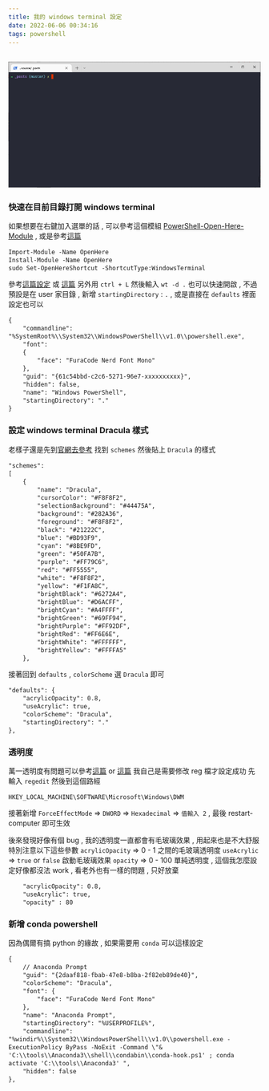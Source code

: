 ```yaml
---
title: 我的 windows terminal 設定
date: 2022-06-06 00:34:16
tags: powershell
---
```

&nbsp;
![terminal](https://raw.githubusercontent.com/weber87na/flowers/master/terminal.png)
<!-- more -->

### 快速在目前目錄打開 windows terminal

如果想要在右鍵加入選單的話 , 可以參考這個模組 [PowerShell-Open-Here-Module](https://github.com/KUTlime/PowerShell-Open-Here-Module) , 或是參考[這篇](https://docs.microsoft.com/en-us/archive/blogs/andrew_richards/enhancing-the-open-command-prompt-here-shift-right-click-context-menu-experience)
```
Import-Module -Name OpenHere
Install-Module -Name OpenHere
sudo Set-OpenHereShortcut -ShortcutType:WindowsTerminal
```

參考[這篇設定](https://blog.mzikmund.com/2020/01/tip-launch-windows-terminal-quickly-from-file-explorer/) 或 [這篇](https://www.meziantou.net/opening-windows-terminal-from-the-explorer.htm)
另外用 `ctrl + L` 然後輸入 `wt -d .` 也可以快速開啟 , 不過預設是在 user 家目錄 , 新增 `startingDirectory` : `.` , 或是直接在 `defaults` 裡面設定也可以

```
{
	"commandline": "%SystemRoot%\\System32\\WindowsPowerShell\\v1.0\\powershell.exe",
	"font": 
	{
		"face": "FuraCode Nerd Font Mono"
	},
	"guid": "{61c54bbd-c2c6-5271-96e7-xxxxxxxxxx}",
	"hidden": false,
	"name": "Windows PowerShell",
	"startingDirectory": "."
}
```

### 設定 windows terminal Dracula 樣式

老樣子還是先到[官網去參考](https://draculatheme.com/windows-terminal)
找到 `schemes` 然後貼上 `Dracula` 的樣式
```
"schemes": 
[
	{
		"name": "Dracula",
		"cursorColor": "#F8F8F2",
		"selectionBackground": "#44475A",
		"background": "#282A36",
		"foreground": "#F8F8F2",
		"black": "#21222C",
		"blue": "#BD93F9",
		"cyan": "#8BE9FD",
		"green": "#50FA7B",
		"purple": "#FF79C6",
		"red": "#FF5555",
		"white": "#F8F8F2",
		"yellow": "#F1FA8C",
		"brightBlack": "#6272A4",
		"brightBlue": "#D6ACFF",
		"brightCyan": "#A4FFFF",
		"brightGreen": "#69FF94",
		"brightPurple": "#FF92DF",
		"brightRed": "#FF6E6E",
		"brightWhite": "#FFFFFF",
		"brightYellow": "#FFFFA5"
	},
```

接著回到 `defaults` , `colorScheme` 選 `Dracula` 即可
```
"defaults": {
	"acrylicOpacity": 0.8,
	"useAcrylic": true,
	"colorScheme": "Dracula",
	"startingDirectory": "."
},
```

### 透明度
萬一透明度有問題可以參考[這篇](https://www.kapilarya.com/fix-acrylic-effects-not-working-on-windows-10-virtual-installation) or [這篇](https://zimmergren.net/enable-transparent-background-in-windows-terminal/)
我自己是需要修改 reg 檔才設定成功
先輸入 `regedit` 然後到這個路經
```
HKEY_LOCAL_MACHINE\SOFTWARE\Microsoft\Windows\DWM
```
接著新增 `ForceEffectMode` => `DWORD` => `Hexadecimal` => `值輸入 2` , 最後 restart-computer 即可生效

後來發現好像有個 bug , 我的透明度一直都會有毛玻璃效果 , 用起來也是不大舒服
特別注意以下這些參數 
`acrylicOpacity` => 0 - 1 之間的毛玻璃透明度
`useAcrylic` => `true` or `false` 啟動毛玻璃效果
`opacity` => 0 - 100 單純透明度 , 這個我怎麼設定好像都沒法 work , 看老外也有一樣的問題 , 只好放棄

```
	"acrylicOpacity": 0.8,
	"useAcrylic": true,
	"opacity" : 80
```


### 新增 conda powershell
因為偶爾有搞 python 的緣故 , 如果需要用 `conda` 可以這樣設定
```
{
	// Anaconda Prompt
	"guid": "{2daaf818-fbab-47e8-b8ba-2f82eb89de40}",
	"colorScheme": "Dracula",
	"font": {
		"face": "FuraCode Nerd Font Mono"
	},
	"name": "Anaconda Prompt",
	"startingDirectory": "%USERPROFILE%",
	"commandline": "%windir%\\System32\\WindowsPowerShell\\v1.0\\powershell.exe -ExecutionPolicy ByPass -NoExit -Command \"& 'C:\\tools\\Anaconda3\\shell\\condabin\\conda-hook.ps1' ; conda activate 'C:\\tools\\Anaconda3' ",
	"hidden": false
},
```
